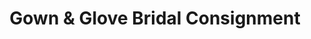 ---
title: "Gown & Glove Bridal Consignment"
url: /bellingham/gown-und-glove-bridal-consignment/
shop: Kleidung
---